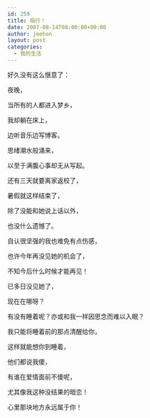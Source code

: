 ```yaml
---
id: 259
title: 临行！
date: 2007-08-14T08:00:00+00:00
author: jeehon
layout: post
categories:
  - 我的生活
---
```

好久没有这么惬意了：
  
夜晚，
  
当所有的人都进入梦乡，
  
我却躺在床上，
  
边听音乐边写博客。
  
思绪潮水般涌来，
  
以至于满腹心事却无从写起。
  
还有三天就要离家返校了，
  
暑假就这样结束了，
  
除了没能和她说上话以外，
  
也没什么遗憾了。
  
自认很坚强的我也难免有点伤感，
  
也许今年再没见她的机会了，
  
不知今后什么时候才能再见！
  
已多日没见她了，
  
现在在哪呀？
  
有没有睡着呢？亦或和我一样因思念而难以入眠？
  
我只能将睡着前的那点清醒给你，
  
这样就能想你到睡着，
  
他们都说我傻，
  
有谁在爱情面前不傻呢，
  
尤其像我这种没结果的暗恋！
  
心里那块地方永远属于你！